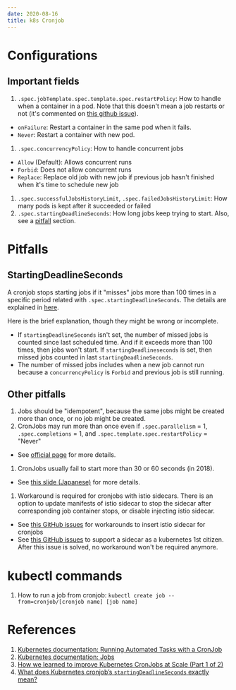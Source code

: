 ```yaml
---
date: 2020-08-16
title: k8s Cronjob
---
```


Configurations
===

Important fields
---
1. `.spec.jobTemplate.spec.template.spec.restartPolicy`: How to handle when a container in a pod. Note that this doesn't mean a job restarts or not (it's commented on [this github issue](https://github.com/kubernetes/kubernetes/issues/20255#issuecomment-310540940)).
  - `onFailure`: Restart a container in the same pod when it fails.
  - `Never`: Restart a container with new pod.
1. `.spec.concurrencyPolicy`: How to handle concurrent jobs
  - `Allow` (Default): Allows concurrent runs
  - `Forbid`: Does not allow concurrent runs
  - `Replace`: Replace old job with new job if previous job hasn't finished when it's time to schedule new job
1. `.spec.successfulJobsHistoryLimit`, `.spec.failedJobsHistoryLimit`: How many pods is kept after it succeeded or failed
1. `.spec.startingDeadlineSeconds`: How long jobs keep trying to start. Also, see a [pitfall](#startingdeadlineseconds) section.

Pitfalls
===

StartingDeadlineSeconds
---
A cronjob stops starting jobs if it "misses" jobs more than 100 times in a specific period related with `.spec.startingDeadlineSeconds`.
The details are explained in [here](https://kubernetes.io/docs/concepts/workloads/controllers/cron-jobs/#cron-job-limitations).

Here is the brief explanation, though they might be wrong or incomplete.
- If `startingDeadlineSeconds` isn't set, the number of missed jobs is counted since last scheduled time. And if it exceeds more than 100 times, then jobs won't start. If `startingDeadlineseconds` is set, then missed jobs counted in last `startingDeadlineSeconds`.
- The number of missed jobs includes when a new job cannot run because a `concurrencyPolicy` is `Forbid` and previous job is still running.


Other pitfalls
---
1. Jobs should be "idempotent", because the same jobs might be created more than once, or no job might be created.
1. CronJobs may run more than once even if `.spec.parallelism` = 1, `.spec.completions` = 1, and `.spec.template.spec.restartPolicy` = "Never"
  - See [official page](https://kubernetes.io/docs/concepts/workloads/controllers/job/#handling-pod-and-container-failures) for more details.
1. CronJobs usually fail to start more than 30 or 60 seconds (in 2018).
  - See [this slide (Japanese)](https://speakerdeck.com/potsbo/kubernetes-cronjob-implementation-in-detail-number-k8sjp?slide=3) for more details.
1. Workaround is required for cronjobs with istio sidecars. There is an option to update manifests of istio sidecar to stop the sidecar after corresponding job container stops, or disable injecting istio sidecar.
  - See [this GitHub issues](https://github.com/istio/istio/issues/11659#issuecomment-479547294) for workarounds to insert istio sidecar for cronjobs
  - See [this GitHub issues](https://github.com/kubernetes/enhancements/issues/753) to support a sidecar as a kubernetes 1st citizen. After this issue is solved, no workaround won't be required anymore.


kubectl commands
===
1. How to run a job from cronjob: `kubectl create job --from=cronjob/[cronjob name] [job name]`


References
====
1. [Kubernetes documentation: Running Automated Tasks with a CronJob](https://kubernetes.io/docs/tasks/job/automated-tasks-with-cron-jobs/)
1. [Kubernetes documentation: Jobs](https://kubernetes.io/docs/concepts/workloads/controllers/job/)
1. [How we learned to improve Kubernetes CronJobs at Scale (Part 1 of 2)](https://eng.lyft.com/improving-kubernetes-cronjobs-at-scale-part-1-cf1479df98d4)
1. [What does Kubernetes cronjob’s `startingDeadlineSeconds` exactly mean?](https://medium.com/@hengfeng/what-does-kubernetes-cronjobs-startingdeadlineseconds-exactly-mean-cc2117f9795f)
